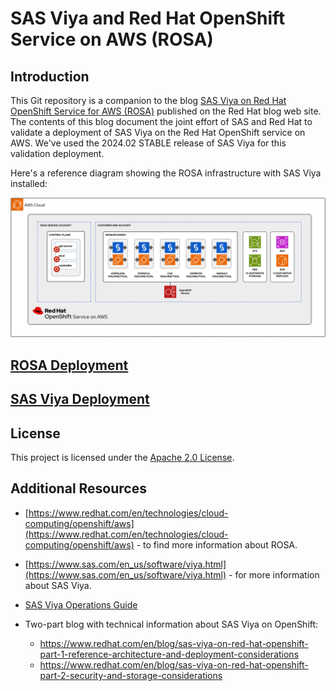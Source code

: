# SAS Viya and Red Hat OpenShift Service on AWS (ROSA)



## Introduction

This Git repository is a companion to the blog [SAS Viya on Red Hat OpenShift Service for AWS (ROSA)](https://www.redhat.com/en/blog/sas-viya-on-red-hat-openshift-service-for-aws-rosa) published on the Red Hat blog web site. The contents of this blog document the joint effort of SAS and Red Hat to validate a deployment of SAS Viya on the Red Hat OpenShift service on AWS. We've used the 2024.02 STABLE release of SAS Viya for this validation deployment.

Here's a reference diagram showing the ROSA infrastructure with SAS Viya installed:

![Architecture overview](architecture.png)

## [ROSA Deployment](https://github.com/redhat-gpst/sas-viya-rosa/tree/main/rosa) 

## [SAS Viya Deployment](https://github.com/redhat-gpst/sas-viya-rosa/tree/main/sas-configuration)

## License

This project is licensed under the [Apache 2.0 License](https://github.com/sassoftware/sas-studio-custom-steps/blob/main/LICENSE).



## Additional Resources

* [https://www.redhat.com/en/technologies/cloud-computing/openshift/aws](https://www.redhat.com/en/technologies/cloud-computing/openshift/aws) - to find more information about ROSA. 

* [https://www.sas.com/en_us/software/viya.html](https://www.sas.com/en_us/software/viya.html) - for more information about SAS Viya.
* [SAS Viya Operations Guide](https://go.documentation.sas.com/doc/en/itopscdc/v_049/itopswlcm/home.htm)
* Two-part blog with technical information about SAS Viya on OpenShift:
  * https://www.redhat.com/en/blog/sas-viya-on-red-hat-openshift-part-1-reference-architecture-and-deployment-considerations
  * https://www.redhat.com/en/blog/sas-viya-on-red-hat-openshift-part-2-security-and-storage-considerations


